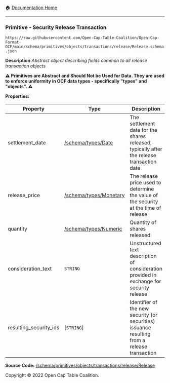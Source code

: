 :house: [Documentation Home](../../../../../home/xudiera/code/README.md)

---

### Primitive - Security Release Transaction

`https://raw.githubusercontent.com/Open-Cap-Table-Coalition/Open-Cap-Format-OCF/main/schema/primitives/objects/transactions/release/Release.schema.json`

**Description** _Abstract object describing fields common to all release transaction objects_

**:warning: Primitives are Abstract and Should Not be Used for Data. They are used to enforce uniformity in OCF data types - specifically "types" and "objects". :warning:**

**Properties:**

| Property               | Type                                                    | Description                                                                                  | Required   |
| ---------------------- | ------------------------------------------------------- | -------------------------------------------------------------------------------------------- | ---------- |
| settlement_date        | [/schema/types/Date](../../../../types/Date.md)         | The settlement date for the shares released, typically after the release transaction date    | `REQUIRED` |
| release_price          | [/schema/types/Monetary](../../../../types/Monetary.md) | The release price used to determine the value of the security at the time of release         | `REQUIRED` |
| quantity               | [/schema/types/Numeric](../../../../types/Numeric.md)   | Quantity of shares released                                                                  | `REQUIRED` |
| consideration_text     | `STRING`                                                | Unstructured text description of consideration provided in exchange for security release     | -          |
| resulting_security_ids | [`STRING`]                                              | Identifier of the new security (or securities) issuance resulting from a release transaction | `REQUIRED` |

**Source Code:** [/schema/primitives/objects/transactions/release/Release](../../../../../../../../../../../schema/primitives/objects/transactions/release/Release.schema.json)

Copyright © 2022 Open Cap Table Coalition.
